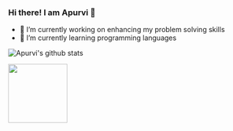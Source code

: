 ### Hi there! I am Apurvi 👋

- 🔭 I’m currently working on enhancing my problem solving skills
- 🌱 I’m currently learning programming languages



![Apurvi's github stats](https://github-readme-stats.vercel.app/api?username=ApurviGarg&&show_icons=true&title_color=ffffff&icon_color=bb2acf&text_color=daf7dc&bg_color=151515)

<img height="120em" src="https://github-readme-stats.vercel.app/api/top-langs/?username=Pramit29&layout=compact&langs_count=8"/>

<!-- ![Leetcode Stats](https://leetcode.card.workers.dev/?username=pramitdkgogna&theme=nord) -->
